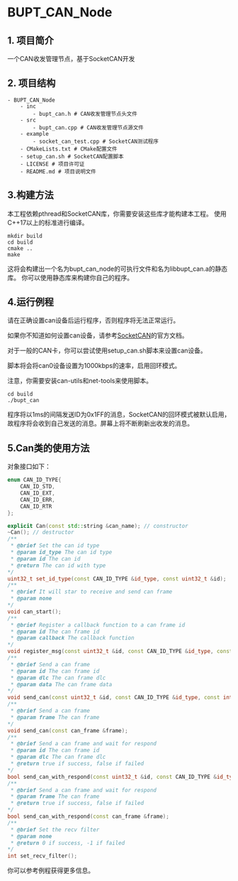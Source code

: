 # BUPT_CAN_Node

## 1. 项目简介

一个CAN收发管理节点，基于SocketCAN开发

## 2. 项目结构

```
- BUPT_CAN_Node
    - inc
        - bupt_can.h # CAN收发管理节点头文件 
    - src
        - bupt_can.cpp # CAN收发管理节点源文件  
    - example
        - socket_can_test.cpp # SocketCAN测试程序
    - CMakeLists.txt # CMake配置文件
    - setup_can.sh # SocketCAN配置脚本
    - LICENSE # 项目许可证
    - README.md # 项目说明文件
```

## 3.构建方法

本工程依赖pthread和SocketCAN库，你需要安装这些库才能构建本工程。
使用C++17以上的标准进行编译。

```
mkdir build
cd build
cmake ..
make
```

这将会构建出一个名为bupt_can_node的可执行文件和名为libbupt_can.a的静态库。
你可以使用静态库来构建你自己的程序。

## 4.运行例程

请在正确设置can设备后运行程序，否则程序将无法正常运行。

如果你不知道如何设置can设备，请参考[SocketCAN](https://www.kernel.org/doc/Documentation/networking/can.txt)的官方文档。

对于一般的CAN卡，你可以尝试使用setup_can.sh脚本来设置can设备。

脚本将会将can0设备设置为1000kbps的速率，启用回环模式。

注意，你需要安装can-utils和net-tools来使用脚本。

```
cd build
./bupt_can
```

程序将以1ms的间隔发送ID为0x1FF的消息，SocketCAN的回环模式被默认启用，故程序将会收到自己发送的消息。屏幕上将不断刷新出收发的消息。

## 5.Can类的使用方法

对象接口如下：

```cpp
enum CAN_ID_TYPE{
    CAN_ID_STD,
    CAN_ID_EXT,
    CAN_ID_ERR,
    CAN_ID_RTR
};

explicit Can(const std::string &can_name); // constructor
~Can(); // destructor
/**
 * @brief Set the can id type
 * @param id_type The can id type
 * @param id The can id
 * @return The can id with type
*/
uint32_t set_id_type(const CAN_ID_TYPE &id_type, const uint32_t &id);
/**
 * @brief It will star to receive and send can frame
 * @param none
*/
void can_start();
/**
 * @brief Register a callback function to a can frame id
 * @param id The can frame id
 * @param callback The callback function
*/
void register_msg(const uint32_t &id, const CAN_ID_TYPE &id_type, const std::function<void(const std::shared_ptr<can_frame>&)> callback);
/**
 * @brief Send a can frame
 * @param id The can frame id
 * @param dlc The can frame dlc
 * @param data The can frame data
*/
void send_can(const uint32_t &id, const CAN_ID_TYPE &id_type, const int &dlc, const std::array<uint8_t,8> &data);
/**
 * @brief Send a can frame
 * @param frame The can frame
*/
void send_can(const can_frame &frame);
/**
 * @brief Send a can frame and wait for respond
 * @param id The can frame id
 * @param dlc The can frame dlc
 * @return true if success, false if failed
*/
bool send_can_with_respond(const uint32_t &id, const CAN_ID_TYPE &id_type, const int &dlc, const std::array<uint8_t,8> &data);
/**
 * @brief Send a can frame and wait for respond
 * @param frame The can frame
 * @return true if success, false if failed
*/
bool send_can_with_respond(const can_frame &frame);
/**
 * @brief Set the recv filter
 * @param none
 * @return 0 if success, -1 if failed
*/
int set_recv_filter();
```

你可以参考例程获得更多信息。
